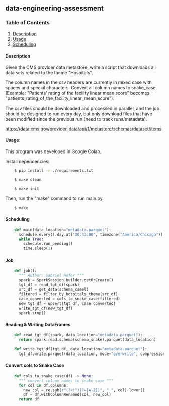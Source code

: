 data-engineering-assessment
---------------------------

### Table of Contents
1. [Description](#Description)
2. [Usage](#Usage)
3. [Scheduling](#Scheduling)

#### Description

Given the CMS provider data metastore, write a script that downloads all data sets related to the theme "Hospitals".

The column names in the csv headers are currently in mixed case with spaces and special characters. Convert all column names to snake_case. (Example: "Patients' rating of the faciilty linear mean score" becomes "patients_rating_of_the_facility_linear_mean_score").

The csv files should be downloaded and processed in parallel, and the job should be designed to run every day, but only download files that have been modified since the previous run (need to track runs/metadata).

https://data.cms.gov/provider-data/api/1/metastore/schemas/dataset/items

#### Usage:

This program was developed in Google Colab.

Install dependencies:

```bash
    $ pip install -r ./requirements.txt

    $ make clean

    $ make init
```
Then, run the "make" command to run main.py.
```bash
    $ make
```

#### Scheduling

```python
    def main(data_location="metadata.parquet"):
      schedule.every().day.at("20:43:00", timezone("America/Chicago")).do(job)
      while True:
        schedule.run_pending()
        time.sleep(1)
```

#### Job

```python
    def job():
      """ Author: Gabriel Hofer """
      spark = SparkSession.builder.getOrCreate()
      tgt_df = read_tgt_df(spark)
      src_df = get_data(schema_camel)
      filtered = filter_by_hospitals_theme(src_df)
      case_converted = cols_to_snake_case(filtered)
      new_tgt_df = upsert(tgt_df, case_converted)
      write_tgt_df(new_tgt_df)
      spark.stop()
```

#### Reading & Writing DataFrames

```python
    def read_tgt_df(spark, data_location="metadata.parquet"):
      return spark.read.schema(schema_snake).parquet(data_location)
    
    def write_tgt_df(tgt_df, data_location="metadata.parquet"):
      tgt_df.write.parquet(data_location, mode="overwrite", compression="snappy")
```

#### Convert cols to Snake Case

```python    
    def cols_to_snake_case(df) -> None:
      """ convert column names to snake case """
      for col in df.columns:
        new_col = re.sub(r"(?<!^)(?=[A-Z])", "_", col).lower()
        df = df.withColumnRenamed(col, new_col)
      return df
```

